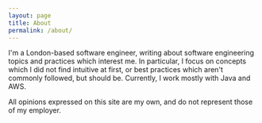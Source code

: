 ```yaml
---
layout: page
title: About
permalink: /about/
---
```


I'm a London-based software engineer, writing about software engineering topics and practices which interest me. In 
particular, I focus on concepts which I did not find intuitive at first, or best practices which aren't commonly 
followed, 
but should be. 
Currently, I work mostly with Java and AWS.

All opinions expressed on this site are my own, and do not represent those of my employer.
